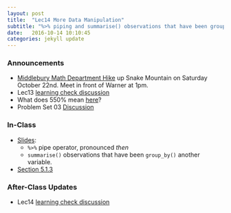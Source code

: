```yaml
---
layout: post
title:  "Lec14 More Data Manipulation"
subtitle: "%>% piping and summarise() observations that have been group_by() another variable."
date:   2016-10-14 10:10:45
categories: jekyll update
---
```




### Announcements

* [Middlebury Math Department Hike](https://www.facebook.com/MiddleburyMathematics/posts/1813967485555027) up Snake Mountain on Saturday October 22nd. Meet in front of Warner at 1pm.
* Lec13 <a href = "{{ site.baseurl }}/assets/LC/data_manipulation.html" target = "_blank">learning check discussion</a>
* What does 550% mean [here](https://twitter.com/realDonaldTrump/status/785295867863568384)?
* Problem Set 03 <a href = "{{ site.baseurl }}/assets/PS/PS-03_discussion.html" target = "_blank">Discussion</a>


### In-Class

* <a href = "{{ site.baseurl }}/assets/2-Data/more_data_manipulation.html" target = "_blank">Slides</a>:
    + `%>%` pipe operator, pronounced *then*
    + `summarise()` observations that have been `group_by()` another variable.
* <a href = "https://rudeboybert.github.io/IntroStatDataSciences/5-manip.html" target = "_blank">Section 5.1.3</a>


### After-Class Updates

* Lec14 <a href = "{{ site.baseurl }}/assets/LC/more_data_manipulation.html" target = "_blank">learning check discussion</a>

